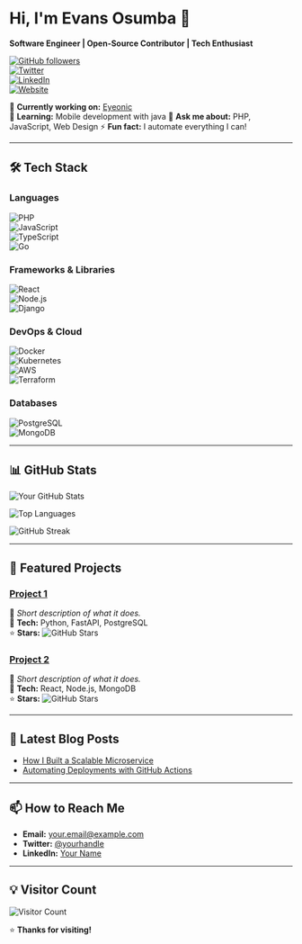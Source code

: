 # **Hi, I'm Evans Osumba** 👋  
**Software Engineer | Open-Source Contributor | Tech Enthusiast**  

[![GitHub followers](https://img.shields.io/github/followers/yourusername?style=social)](https://github.com/yourusername)  
[![Twitter](https://img.shields.io/twitter/follow/yourhandle?style=social)](https://twitter.com/yourhandle)  
[![LinkedIn](https://img.shields.io/badge/LinkedIn-Connect-blue)](https://linkedin.com/in/yourprofile)  
[![Website](https://img.shields.io/badge/Website-Portfolio-orange)](https://yourportfolio.com)  

🔭 **Currently working on:** [Eyeonic](https://github.com/galaxie/eyeonic)  
🌱 **Learning:** Mobile development with java
💬 **Ask me about:** PHP, JavaScript, Web Design 
⚡ **Fun fact:** I automate everything I can!  

---

## **🛠️ Tech Stack**  

### **Languages**  
![PHP](https://img.shields.io/badge/-Python-3776AB?logo=python&logoColor=white)  
![JavaScript](https://img.shields.io/badge/-JavaScript-F7DF1E?logo=javascript&logoColor=black)  
![TypeScript](https://img.shields.io/badge/-TypeScript-3178C6?logo=typescript&logoColor=white)  
![Go](https://img.shields.io/badge/-Go-00ADD8?logo=go&logoColor=white)  

### **Frameworks & Libraries**  
![React](https://img.shields.io/badge/-React-61DAFB?logo=react&logoColor=black)  
![Node.js](https://img.shields.io/badge/-Node.js-339933?logo=node.js&logoColor=white)  
![Django](https://img.shields.io/badge/-Django-092E20?logo=django&logoColor=white)  

### **DevOps & Cloud**  
![Docker](https://img.shields.io/badge/-Docker-2496ED?logo=docker&logoColor=white)  
![Kubernetes](https://img.shields.io/badge/-Kubernetes-326CE5?logo=kubernetes&logoColor=white)  
![AWS](https://img.shields.io/badge/-AWS-232F3E?logo=amazon-aws&logoColor=white)  
![Terraform](https://img.shields.io/badge/-Terraform-623CE4?logo=terraform&logoColor=white)  

### **Databases**  
![PostgreSQL](https://img.shields.io/badge/-PostgreSQL-4169E1?logo=postgresql&logoColor=white)  
![MongoDB](https://img.shields.io/badge/-MongoDB-47A248?logo=mongodb&logoColor=white)  

---

## **📊 GitHub Stats**  

![Your GitHub Stats](https://github-readme-stats.vercel.app/api?username=yourusername&show_icons=true&theme=radical&hide_border=true)  

![Top Languages](https://github-readme-stats.vercel.app/api/top-langs/?username=yourusername&layout=compact&theme=radical&hide_border=true)  

![GitHub Streak](https://streak-stats.demolab.com/?user=yourusername&theme=radical&hide_border=true)  

---

## **🚀 Featured Projects**  

### **[Project 1](https://github.com/yourusername/project1)**  
📝 *Short description of what it does.*  
🔧 **Tech:** Python, FastAPI, PostgreSQL  
⭐ **Stars:** ![GitHub Stars](https://img.shields.io/github/stars/yourusername/project1?style=flat-square)  

### **[Project 2](https://github.com/yourusername/project2)**  
📝 *Short description of what it does.*  
🔧 **Tech:** React, Node.js, MongoDB  
⭐ **Stars:** ![GitHub Stars](https://img.shields.io/github/stars/yourusername/project2?style=flat-square)  

---

## **📝 Latest Blog Posts**  
- [How I Built a Scalable Microservice](https://yourblog.com/post1)  
- [Automating Deployments with GitHub Actions](https://yourblog.com/post2)  

---

## **📫 How to Reach Me**  
- **Email:** your.email@example.com  
- **Twitter:** [@yourhandle](https://twitter.com/yourhandle)  
- **LinkedIn:** [Your Name](https://linkedin.com/in/yourprofile)  

---

## **💡 Visitor Count**  
![Visitor Count](https://profile-counter.glitch.me/yourusername/count.svg)  

⭐ **Thanks for visiting!**  
